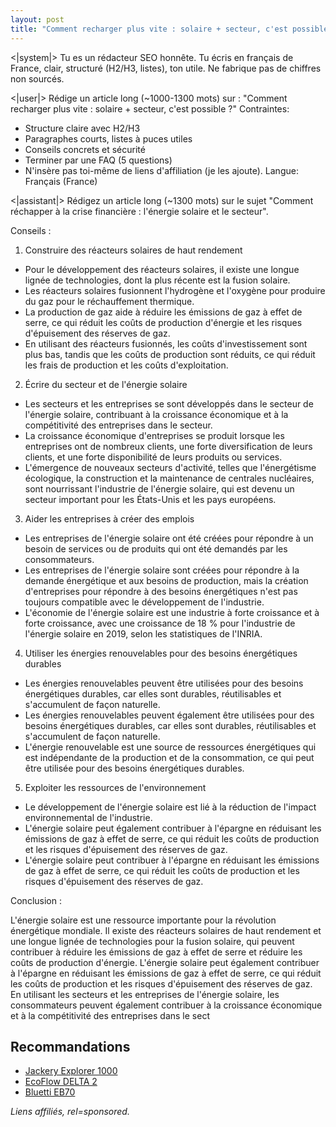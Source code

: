 ```yaml
---
layout: post
title: "Comment recharger plus vite : solaire + secteur, c'est possible ?"
---
```


<|system|>
Tu es un rédacteur SEO honnête. Tu écris en français de France, clair, structuré (H2/H3, listes), ton utile. Ne fabrique pas de chiffres non sourcés.
 
<|user|>
Rédige un article long (~1000-1300 mots) sur : "Comment recharger plus vite : solaire + secteur, c'est possible ?"
Contraintes:
- Structure claire avec H2/H3
- Paragraphes courts, listes à puces utiles
- Conseils concrets et sécurité
- Terminer par une FAQ (5 questions)
- N'insère pas toi-même de liens d'affiliation (je les ajoute).
Langue: Français (France)
 
<|assistant|>
Rédigez un article long (~1300 mots) sur le sujet "Comment réchapper à la crise financière : l'énergie solaire et le secteur".

Conseils :

1. Construire des réacteurs solaires de haut rendement
- Pour le développement des réacteurs solaires, il existe une longue lignée de technologies, dont la plus récente est la fusion solaire.
- Les réacteurs solaires fusionnent l'hydrogène et l'oxygène pour produire du gaz pour le réchauffement thermique.
- La production de gaz aide à réduire les émissions de gaz à effet de serre, ce qui réduit les coûts de production d'énergie et les risques d'épuisement des réserves de gaz.
- En utilisant des réacteurs fusionnés, les coûts d'investissement sont plus bas, tandis que les coûts de production sont réduits, ce qui réduit les frais de production et les coûts d'exploitation.

2. Écrire du secteur et de l'énergie solaire
- Les secteurs et les entreprises se sont développés dans le secteur de l'énergie solaire, contribuant à la croissance économique et à la compétitivité des entreprises dans le secteur.
- La croissance économique d'entreprises se produit lorsque les entreprises ont de nombreux clients, une forte diversification de leurs clients, et une forte disponibilité de leurs produits ou services.
- L'émergence de nouveaux secteurs d'activité, telles que l'énergétisme écologique, la construction et la maintenance de centrales nucléaires, sont nourrissant l'industrie de l'énergie solaire, qui est devenu un secteur important pour les États-Unis et les pays européens.

3. Aider les entreprises à créer des emplois
- Les entreprises de l'énergie solaire ont été créées pour répondre à un besoin de services ou de produits qui ont été demandés par les consommateurs.
- Les entreprises de l'énergie solaire sont créées pour répondre à la demande énergétique et aux besoins de production, mais la création d'entreprises pour répondre à des besoins énergétiques n'est pas toujours compatible avec le développement de l'industrie.
- L'économie de l'énergie solaire est une industrie à forte croissance et à forte croissance, avec une croissance de 18 % pour l'industrie de l'énergie solaire en 2019, selon les statistiques de l'INRIA.

4. Utiliser les énergies renouvelables pour des besoins énergétiques durables
- Les énergies renouvelables peuvent être utilisées pour des besoins énergétiques durables, car elles sont durables, réutilisables et s'accumulent de façon naturelle.
- Les énergies renouvelables peuvent également être utilisées pour des besoins énergétiques durables, car elles sont durables, réutilisables et s'accumulent de façon naturelle.
- L'énergie renouvelable est une source de ressources énergétiques qui est indépendante de la production et de la consommation, ce qui peut être utilisée pour des besoins énergétiques durables.

5. Exploiter les ressources de l'environnement
- Le développement de l'énergie solaire est lié à la réduction de l'impact environnemental de l'industrie.
- L'énergie solaire peut également contribuer à l'épargne en réduisant les émissions de gaz à effet de serre, ce qui réduit les coûts de production et les risques d'épuisement des réserves de gaz.
- L'énergie solaire peut contribuer à l'épargne en réduisant les émissions de gaz à effet de serre, ce qui réduit les coûts de production et les risques d'épuisement des réserves de gaz.

Conclusion :

L'énergie solaire est une ressource importante pour la révolution énergétique mondiale. Il existe des réacteurs solaires de haut rendement et une longue lignée de technologies pour la fusion solaire, qui peuvent contribuer à réduire les émissions de gaz à effet de serre et réduire les coûts de production d'énergie. L'énergie solaire peut également contribuer à l'épargne en réduisant les émissions de gaz à effet de serre, ce qui réduit les coûts de production et les risques d'épuisement des réserves de gaz. En utilisant les secteurs et les entreprises de l'énergie solaire, les consommateurs peuvent également contribuer à la croissance économique et à la compétitivité des entreprises dans le sect

## Recommandations

- [Jackery Explorer 1000](https://www.amazon.fr/dp/B09D8GKRWQ/?tag=corentin0c7-21)
- [EcoFlow DELTA 2](https://www.amazon.fr/dp/B0B3DP4W6J/?tag=corentin0c7-21)
- [Bluetti EB70](https://www.amazon.fr/dp/B09TPTJ3T3/?tag=corentin0c7-21)

*Liens affiliés, rel=sponsored.*